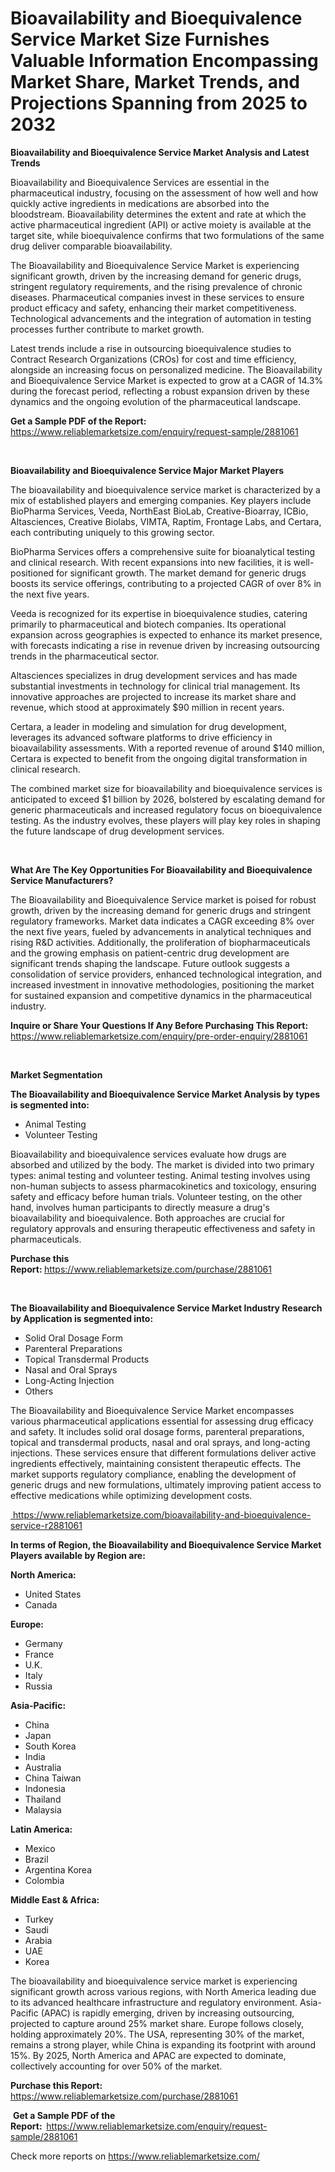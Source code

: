 <p><h1>Bioavailability and Bioequivalence Service Market Size Furnishes Valuable Information Encompassing Market Share, Market Trends, and Projections Spanning from 2025 to 2032</h1></p><p><strong>Bioavailability and Bioequivalence Service Market Analysis and Latest Trends</strong></p>
<p><p>Bioavailability and Bioequivalence Services are essential in the pharmaceutical industry, focusing on the assessment of how well and how quickly active ingredients in medications are absorbed into the bloodstream. Bioavailability determines the extent and rate at which the active pharmaceutical ingredient (API) or active moiety is available at the target site, while bioequivalence confirms that two formulations of the same drug deliver comparable bioavailability.</p><p>The Bioavailability and Bioequivalence Service Market is experiencing significant growth, driven by the increasing demand for generic drugs, stringent regulatory requirements, and the rising prevalence of chronic diseases. Pharmaceutical companies invest in these services to ensure product efficacy and safety, enhancing their market competitiveness. Technological advancements and the integration of automation in testing processes further contribute to market growth.</p><p>Latest trends include a rise in outsourcing bioequivalence studies to Contract Research Organizations (CROs) for cost and time efficiency, alongside an increasing focus on personalized medicine. The Bioavailability and Bioequivalence Service Market is expected to grow at a CAGR of 14.3% during the forecast period, reflecting a robust expansion driven by these dynamics and the ongoing evolution of the pharmaceutical landscape.</p></p>
<p><strong>Get a Sample PDF of the Report:&nbsp;</strong> <a href="https://www.reliablemarketsize.com/enquiry/request-sample/2881061?utm_campaign=1743&utm_medium=2&utm_source=Github&utm_content=ia&utm_term=12032025&utm_id=bioavailability-and-bioequivalence-service">https://www.reliablemarketsize.com/enquiry/request-sample/2881061</a></p>
<p>&nbsp;</p>
<p><strong>Bioavailability and Bioequivalence Service Major Market Players</strong></p>
<p><p>The bioavailability and bioequivalence service market is characterized by a mix of established players and emerging companies. Key players include BioPharma Services, Veeda, NorthEast BioLab, Creative-Bioarray, ICBio, Altasciences, Creative Biolabs, VIMTA, Raptim, Frontage Labs, and Certara, each contributing uniquely to this growing sector.</p><p>BioPharma Services offers a comprehensive suite for bioanalytical testing and clinical research. With recent expansions into new facilities, it is well-positioned for significant growth. The market demand for generic drugs boosts its service offerings, contributing to a projected CAGR of over 8% in the next five years.</p><p>Veeda is recognized for its expertise in bioequivalence studies, catering primarily to pharmaceutical and biotech companies. Its operational expansion across geographies is expected to enhance its market presence, with forecasts indicating a rise in revenue driven by increasing outsourcing trends in the pharmaceutical sector.</p><p>Altasciences specializes in drug development services and has made substantial investments in technology for clinical trial management. Its innovative approaches are projected to increase its market share and revenue, which stood at approximately $90 million in recent years.</p><p>Certara, a leader in modeling and simulation for drug development, leverages its advanced software platforms to drive efficiency in bioavailability assessments. With a reported revenue of around $140 million, Certara is expected to benefit from the ongoing digital transformation in clinical research.</p><p>The combined market size for bioavailability and bioequivalence services is anticipated to exceed $1 billion by 2026, bolstered by escalating demand for generic pharmaceuticals and increased regulatory focus on bioequivalence testing. As the industry evolves, these players will play key roles in shaping the future landscape of drug development services.</p></p>
<p>&nbsp;</p>
<p><strong>What Are The Key Opportunities For Bioavailability and Bioequivalence Service Manufacturers?</strong></p>
<p><p>The Bioavailability and Bioequivalence Service market is poised for robust growth, driven by the increasing demand for generic drugs and stringent regulatory frameworks. Market data indicates a CAGR exceeding 8% over the next five years, fueled by advancements in analytical techniques and rising R&D activities. Additionally, the proliferation of biopharmaceuticals and the growing emphasis on patient-centric drug development are significant trends shaping the landscape. Future outlook suggests a consolidation of service providers, enhanced technological integration, and increased investment in innovative methodologies, positioning the market for sustained expansion and competitive dynamics in the pharmaceutical industry.</p></p>
<p><strong>Inquire or Share Your Questions If Any Before Purchasing This Report:</strong> <a href="https://www.reliablemarketsize.com/enquiry/pre-order-enquiry/2881061?utm_campaign=1743&utm_medium=2&utm_source=Github&utm_content=ia&utm_term=12032025&utm_id=bioavailability-and-bioequivalence-service">https://www.reliablemarketsize.com/enquiry/pre-order-enquiry/2881061</a></p>
<p>&nbsp;</p>
<p><strong>Market Segmentation</strong></p>
<p><strong>The Bioavailability and Bioequivalence Service Market Analysis by types is segmented into:</strong></p>
<p><ul><li>Animal Testing</li><li>Volunteer Testing</li></ul></p>
<p><p>Bioavailability and bioequivalence services evaluate how drugs are absorbed and utilized by the body. The market is divided into two primary types: animal testing and volunteer testing. Animal testing involves using non-human subjects to assess pharmacokinetics and toxicology, ensuring safety and efficacy before human trials. Volunteer testing, on the other hand, involves human participants to directly measure a drug's bioavailability and bioequivalence. Both approaches are crucial for regulatory approvals and ensuring therapeutic effectiveness and safety in pharmaceuticals.</p></p>
<p><strong>Purchase this Report:&nbsp;</strong><a href="https://www.reliablemarketsize.com/purchase/2881061?utm_campaign=1743&utm_medium=2&utm_source=Github&utm_content=ia&utm_term=12032025&utm_id=bioavailability-and-bioequivalence-service">https://www.reliablemarketsize.com/purchase/2881061</a></p>
<p>&nbsp;</p>
<p><strong>The Bioavailability and Bioequivalence Service Market Industry Research by Application is segmented into:</strong></p>
<p><ul><li>Solid Oral Dosage Form</li><li>Parenteral Preparations</li><li>Topical Transdermal Products</li><li>Nasal and Oral Sprays</li><li>Long-Acting Injection</li><li>Others</li></ul></p>
<p><p>The Bioavailability and Bioequivalence Service Market encompasses various pharmaceutical applications essential for assessing drug efficacy and safety. It includes solid oral dosage forms, parenteral preparations, topical and transdermal products, nasal and oral sprays, and long-acting injections. These services ensure that different formulations deliver active ingredients effectively, maintaining consistent therapeutic effects. The market supports regulatory compliance, enabling the development of generic drugs and new formulations, ultimately improving patient access to effective medications while optimizing development costs.</p></p>
<p><a href="https://www.reliablemarketsize.com/bioavailability-and-bioequivalence-service-r2881061?utm_campaign=1743&utm_medium=2&utm_source=Github&utm_content=ia&utm_term=12032025&utm_id=bioavailability-and-bioequivalence-service">&nbsp;https://www.reliablemarketsize.com/bioavailability-and-bioequivalence-service-r2881061</a></p>
<p><strong>In terms of Region, the Bioavailability and Bioequivalence Service Market Players available by Region are:</strong></p>
<p>
    <p> <strong> North America: </strong>
        <ul>
            <li>United States</li>
            <li>Canada</li>
        </ul>
        </p> 
    <p> <strong> Europe: </strong>
        <ul>
            <li>Germany</li>
            <li>France</li>
            <li>U.K.</li>
            <li>Italy</li>
            <li>Russia</li>
        </ul>
        </p> 
    <p> <strong> Asia-Pacific: </strong>
        <ul>
            <li>China</li>
            <li>Japan</li>
            <li>South Korea</li>
            <li>India</li>
            <li>Australia</li>
            <li>China Taiwan</li>
            <li>Indonesia</li>
            <li>Thailand</li>
            <li>Malaysia</li>
        </ul>
        </p> 
    <p> <strong> Latin America: </strong>
        <ul>
            <li>Mexico</li>
            <li>Brazil</li>
            <li>Argentina Korea</li>
            <li>Colombia</li>
        </ul>
        </p> 
    <p> <strong> Middle East & Africa: </strong>
        <ul>
            <li>Turkey</li>
            <li>Saudi</li>
            <li>Arabia</li>
            <li>UAE</li>
            <li>Korea</li>
        </ul>
    </p>
    </p>
<p><p>The bioavailability and bioequivalence service market is experiencing significant growth across various regions, with North America leading due to its advanced healthcare infrastructure and regulatory environment. Asia-Pacific (APAC) is rapidly emerging, driven by increasing outsourcing, projected to capture around 25% market share. Europe follows closely, holding approximately 20%. The USA, representing 30% of the market, remains a strong player, while China is expanding its footprint with around 15%. By 2025, North America and APAC are expected to dominate, collectively accounting for over 50% of the market.</p></p>
<p><strong>Purchase this Report: </strong><a href="https://www.reliablemarketsize.com/purchase/2881061?utm_campaign=1743&utm_medium=2&utm_source=Github&utm_content=ia&utm_term=12032025&utm_id=bioavailability-and-bioequivalence-service">https://www.reliablemarketsize.com/purchase/2881061</a></p>
<p>&nbsp;<strong>Get a Sample PDF of the Report:&nbsp;&nbsp;</strong><a href="https://www.reliablemarketsize.com/enquiry/request-sample/2881061?utm_campaign=1743&utm_medium=2&utm_source=Github&utm_content=ia&utm_term=12032025&utm_id=bioavailability-and-bioequivalence-service">https://www.reliablemarketsize.com/enquiry/request-sample/2881061</a></p>
<p><strong></strong></p>
<p>Check more reports on <a href="https://www.reliablemarketsize.com/?utm_campaign=1743&utm_medium=2&utm_source=Github&utm_content=ia&utm_term=12032025&utm_id=bioavailability-and-bioequivalence-service">https://www.reliablemarketsize.com/</a></p>